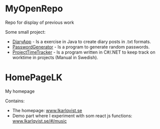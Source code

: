 # MyOpenRepo
Repo for display of previous work

Some small project:
* [DiaryApp](DiaryApp/TEADME.md) - Is a exercise in Java to create diary posts in .txt formats.
* [PasswordGenerator](PasswordGenerator/README.md) - Is a program to generate random passwords.
* [ProjectTimeTracker](ProjectTimeTracker/README.md) -  Is a program written in C#/.NET to keep track on worktime in projects (Manual in Swedish).

# HomePageLK
My homepage

Contains:<br/>
- The homepage: www.lkarlqvist.se<br/>
- Demo part where I experiment with som react js functions: www.lkarlqvist.se/#/music
